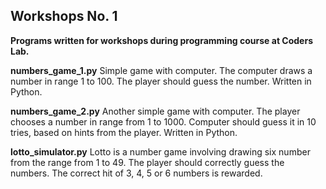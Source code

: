 ## Workshops No. 1
**Programs written for workshops during programming course at Coders Lab.**

**numbers_game_1.py**
Simple game with computer. The computer draws a number in range 1 to 100. The player should guess the number.
Written in Python.

**numbers_game_2.py**
Another simple game with computer. The player chooses a number in range from 1 to 1000.
Computer should guess it in 10 tries, based on hints from the player. Written in Python.

**lotto_simulator.py**
Lotto is a number game involving drawing six number from the range from 1 to 49. The player should correctly guess
the numbers. The correct hit of 3, 4, 5 or 6 numbers is rewarded.


